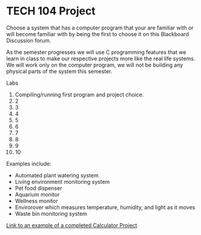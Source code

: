 # TECH 104 Project
Choose a system that has a computer program that your are familiar with or will become familiar with by being the first to choose it on this Blackboard Discussion forum.

As the semester progresses we will use C programming features that we learn in class to make our respective projects more like the real life systems. We will work only on the computer program, we will not be building any physical parts of the system this semester. 

Labs
1. Compiling/running first program and project choice.
2. 2
3. 3
4. 4
5. 5
6. 6
7. 7
8. 8
9. 9
10. 10


Examples include:

- Automated plant watering system
- Living environment monitoring system
- Pet food dispenser
- Aquarium monitor
- Wellness monitor
- Envirorover which measures temperature, humidity, and light as it moves
- Waste bin monitoring system

[Link to an example of a completed Calculator Project](https://www.onlinegdb.com/fork/rkCvI8efX)
